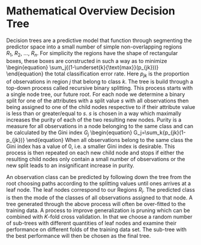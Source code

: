 # Mathematical Overview Decision Tree
Decision trees are a predictive model that function through segmenting the
predictor space into a small number of simple non-overlapping regions
$R_1,\ R_2,\ \dots,\ R_n$. For simplicity the regions have the shape of
rectangular boxes, these boxes are constructed in such a way as to minimize 
\begin{equation}
\sum_j{(1-\underset{k}{\text{max}}(p_{jk}))}
\end{equation}
the total classification error rate. Here $p_{jk}$ is the proportion of
observations in region $j$ that belong to class $k$.
The tree is build through a top-down process called recursive binary splitting.
This process starts with a single node tree, our future root. For each node we
determine a binary split for one of the attributes with a split value $s$ with
all observations then being assigned to one of the child nodes respective to if
their attribute value is less than or greater/equal to $s$. $s$ is chosen in a
way which maximally increases the purity of each of the two resulting new nodes.
Purity is a measure for all observations in a node belonging to the same class
and can be calculated by the Gini index $G_j$
\begin{equation}
G_j=\sum_k{p_{jk}(1-p_{jk})}
\end{equation}
When all observations belong to the same class the Gini index has a value of $0$,
i.e. a smaller Gini index is desirable.
This process is then repeated on each new child node and stops if either the 
resulting child nodes only contain a small number of observations or the new
split leads to an insignificant increase in purity.

An observation class can be predicted by following down the tree from the root
choosing paths according to the splitting values until ones arrives at a leaf
node. The leaf nodes correspond to our Regions $R_i$. The predicted class is
then the mode of the classes of all observations assigned to that node. A tree
generated through the above process will often be over-fitted to the training
data. A process to improve generalization is pruning which can be combined with
$K$-fold cross validation. In that we choose a random number of sub-trees with
different quantities of leaf nodes and examine their performance on different
folds of the training data set. The sub-tree with the best performance will then
be chosen as the final tree.
